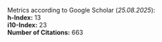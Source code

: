 Metrics according to Google Scholar (_25.08.2025_):<br/>
**h-Index:** 13<br/>
**i10-Index:** 23<br/>
**Number of Citations:** 663<br/>
